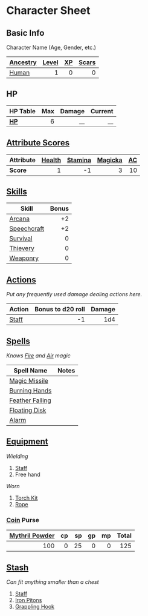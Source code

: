 # Character Sheet

## Basic Info

Character Name (Age, Gender, etc.)

| [Ancestry](../../Player%20Characters/Ancenstries/Ancestry.md)                          | [Level](../../Player%20Characters/Progression/Level.md) | [XP](../../Player%20Characters/Progression/Experience%20Points.md) | [Scars](../../Player%20Characters/Progression/Scars.md) |
| :------------------------------------------------------------------------------------- | ------------------------------------------------------: | -----------------------------------------------------------------: | ------------------------------------------------------: |
| [Human](../../Player%20Characters/Ancenstries/The%20People%20of%20Mithrinia/Humans.md) |                                                       1 |                                                                  0 |                                                       0 |

## HP

| **HP Table**                                                             | Max | Damage | Current |
| :----------------------------------------------------------------------- | --: | -----: | ------: |
| **[HP](../../Player%20Characters/Derived%20Statistics/Hit%20Points.md)** |   6 |     __ |      __ |

## [Attribute Scores](../../Player%20Characters/Attributes/Attribute%20Scores.md)

| Attribute | [Health](../../Player%20Characters/Attributes/Health.md) | [Stamina](../../Player%20Characters/Attributes/Stamina.md) | [Magicka](../../Player%20Characters/Attributes/Magicka.md) | [AC](../../Player%20Characters/Derived%20Statistics/Armor%20Class.md) |
| :-------- | -------------------------------------------------------: | ---------------------------------------------------------: | ---------------------------------------------------------: | --------------------------------------------------------------------: |
| **Score** |                                                        1 |                                                         -1 |                                                          3 |                                                                    10 |

## [Skills](../../Player%20Characters/Skills/Skills.md)

| Skill                                                          | Bonus |
| -------------------------------------------------------------- | ----: |
| [Arcana](../../Player%20Characters/Skills/Arcana.md)           |    +2 |
| [Speechcraft](../../Player%20Characters/Skills/Speechcraft.md) |    +2 |
| [Survival](../../Player%20Characters/Skills/Survival.md)       |     0 |
| [Thievery](../../Player%20Characters/Skills/Thievery.md)       |     0 |
| [Weaponry](../../Player%20Characters/Skills/Weaponry.md)       |     0 |

## [Actions](../../Game%20Procedures/Core%20Procedures/Action.md)

*Put any frequently used damage dealing actions here.*

| Action                                                                               | Bonus to d20 roll | Damage |
| ------------------------------------------------------------------------------------ | ----------------: | -----: |
| [Staff](../../Items%20and%20Gear/Weapons/Melee%20Weapons/Small%20Simple%20Weapon.md) |                -1 |    1d4 |

## [Spells](../../Magic/Spells.md)

*Knows [Fire](../../Magic/Spells/Spell%20Domains/Fire.md) and [Air](../../Magic/Spells/Spell%20Domains/Air.md) magic*

| Spell Name                                                                               | Notes |
| ---------------------------------------------------------------------------------------- | ----- |
| [Magic Missile](../../Magic/Spells/Spells%20by%20Level/Level%201/Magic%20Missile.md)     |       |
| [Burning Hands](../../Magic/Spells/Spells%20by%20Level/Level%201/Burning%20Hands.md)     |       |
| [Feather Falling](../../Magic/Spells/Spells%20by%20Level/Level%201/Feather%20Falling.md) |       |
| [Floating Disk](../../Magic/Spells/Spells%20by%20Level/Level%201/Floating%20Disk.md)     |       |
| [Alarm](../../Magic/Spells/Spells%20by%20Level/Level%201/Alarm.md)                       |       |

## [Equipment](../../Player%20Characters/Inventory/Equipment.md)

*Wielding*
1. [Staff](../../Items%20and%20Gear/Weapons/Melee%20Weapons/Small%20Simple%20Weapon.md)
2. Free hand

*Worn*
1. [Torch Kit](../../Items%20and%20Gear/Gear/10%20Coins/Torch%20Kit.md)
2. [Rope](../../Items%20and%20Gear/Gear/50%20Coins/Rope.md)

### [Coin](../Economy/Coins.md) Purse

| [Mythril Powder](../../Magic/Spellcasting/Mythril.md) |  cp |  sp |  gp |  mp | Total |
| ----------------------------------------------------: | --: | --: | --: | --: | ----: |
|                                                   100 |   0 |  25 |   0 |   0 |   125 |

## [Stash](../../Player%20Characters/Inventory/Stash.md)

*Can fit anything smaller than a chest*

1. [Staff](../../Items%20and%20Gear/Weapons/Melee%20Weapons/Small%20Simple%20Weapon.md)
2. [Iron Pitons](../../Items%20and%20Gear/Gear/10%20Coins/Iron%20Pitons.md)
3. [Grappling Hook](../../Items%20and%20Gear/Gear/25%20Coins/Grappling%20Hook.md)
